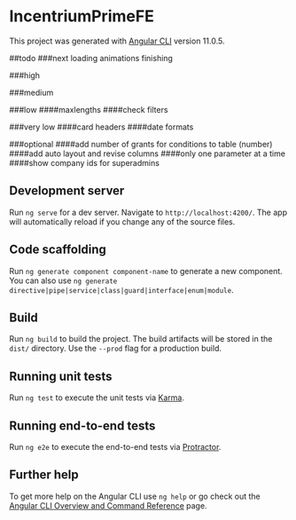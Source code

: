 # IncentriumPrimeFE

This project was generated with [Angular CLI](https://github.com/angular/angular-cli) version 11.0.5.
 
##todo
###next
loading animations finishing

###high

###medium

###low
####maxlengths
####check filters

###very low
####card headers
####date formats

###optional
####add number of grants for conditions to table (number)
####add auto layout and revise columns
####only one parameter at a time
####show company ids for superadmins

## Development server

Run `ng serve` for a dev server. Navigate to `http://localhost:4200/`. The app will automatically reload if you change any of the source files.

## Code scaffolding

Run `ng generate component component-name` to generate a new component. You can also use `ng generate directive|pipe|service|class|guard|interface|enum|module`.

## Build

Run `ng build` to build the project. The build artifacts will be stored in the `dist/` directory. Use the `--prod` flag for a production build.

## Running unit tests

Run `ng test` to execute the unit tests via [Karma](https://karma-runner.github.io).

## Running end-to-end tests

Run `ng e2e` to execute the end-to-end tests via [Protractor](http://www.protractortest.org/).

## Further help

To get more help on the Angular CLI use `ng help` or go check out the [Angular CLI Overview and Command Reference](https://angular.io/cli) page.
